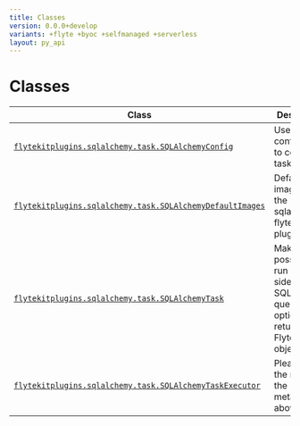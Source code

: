 ```yaml
---
title: Classes
version: 0.0.0+develop
variants: +flyte +byoc +selfmanaged +serverless
layout: py_api
---
```


# Classes

| Class | Description |
|-|-|
| [`flytekitplugins.sqlalchemy.task.SQLAlchemyConfig`](../packages/flytekitplugins.sqlalchemy.task#flytekitpluginssqlalchemytasksqlalchemyconfig) |Use this configuration to configure task. |
| [`flytekitplugins.sqlalchemy.task.SQLAlchemyDefaultImages`](../packages/flytekitplugins.sqlalchemy.task#flytekitpluginssqlalchemytasksqlalchemydefaultimages) |Default images for the sqlalchemy flytekit plugin. |
| [`flytekitplugins.sqlalchemy.task.SQLAlchemyTask`](../packages/flytekitplugins.sqlalchemy.task#flytekitpluginssqlalchemytasksqlalchemytask) |Makes it possible to run client side SQLAlchemy queries that optionally return a FlyteSchema object. |
| [`flytekitplugins.sqlalchemy.task.SQLAlchemyTaskExecutor`](../packages/flytekitplugins.sqlalchemy.task#flytekitpluginssqlalchemytasksqlalchemytaskexecutor) |Please see the notes for the metaclass above first. |
